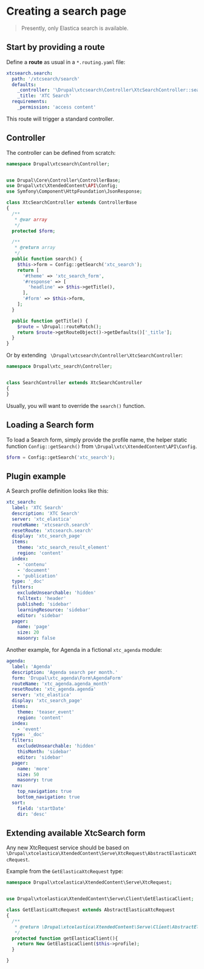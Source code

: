 # Creating a search page

> Presently, only Elastica search is available.

## Start by providing a route

Define a **route** as usual in a `*.routing.yaml` file: 

```yaml
xtcsearch.search:
  path: '/xtcsearch/search'
  defaults:
    _controller: '\Drupal\xtcsearch\Controller\XtcSearchController::search'
    _title: 'XTC Search'
  requirements:
    _permission: 'access content'
```

This route will trigger a standard controller.

## Controller

The controller can be defined from scratch: 

```php
namespace Drupal\xtcsearch\Controller;


use Drupal\Core\Controller\ControllerBase;
use Drupal\xtc\XtendedContent\API\Config;
use Symfony\Component\HttpFoundation\JsonResponse;

class XtcSearchController extends ControllerBase
{
  /**
   * @var array
   */
  protected $form;

  /**
   * @return array
   */
  public function search() {
    $this->form = Config::getSearch('xtc_search');
    return [
      '#theme' => 'xtc_search_form',
      '#response' => [
        'headline' => $this->getTitle(),
      ],
      '#form' => $this->form,
    ];
  }

  public function getTitle() {
    $route = \Drupal::routeMatch();
    return $route->getRouteObject()->getDefaults()['_title'];
  }
}
```

Or by extending ` \Drupal\xtcsearch\Controller\XtcSearchController`:

```php
namespace Drupal\xtc_search\Controller;


class SearchController extends XtcSearchController
{
}
```

Usually, you will want to override the `search()` function.

## Loading a Search form

To load a Search form, simply provide the profile name, the helper static function `Config::getSearch()` from `\Drupal\xtc\XtendedContent\API\Config`.

```php
$form = Config::getSearch('xtc_search');
```

## Plugin example

A Search profile definition looks like this:

```yaml
xtc_search:
  label: 'XTC Search'
  description: 'XTC Search'
  server: 'xtc_elastica'
  routeName: 'xtcsearch.search'
  resetRoute: 'xtcsearch.search'
  display: 'xtc_search_page'
  items:
    theme: 'xtc_search_result_element'
    region: 'content'
  index:
    - 'contenu'
    - 'document'
    - 'publication'
  type: '_doc'
  filters:
    excludeUnsearchable: 'hidden'
    fulltext: 'header'
    published: 'sidebar'
    learningResource: 'sidebar'
    editor: 'sidebar'
  pager:
    name: 'page'
    size: 20
    masonry: false
```

Another example, for Agenda in a fictional `xtc_agenda` module:

```yaml
agenda:
  label: 'Agenda'
  description: 'Agenda search per month.'
  form: 'Drupal\xtc_agenda\Form\AgendaForm'
  routeName: 'xtc_agenda.agenda_month'
  resetRoute: 'xtc_agenda.agenda'
  server: 'xtc_elastica'
  display: 'xtc_search_page'
  items:
    theme: 'teaser_event'
    region: 'content'
  index:
    - 'event'
  type: '_doc'
  filters:
    excludeUnsearchable: 'hidden'
    thisMonth: 'sidebar'
    editor: 'sidebar'
  pager:
    name: 'more'
    size: 50
    masonry: true
  nav:
    top_navigation: true
    bottom_navigation: true
  sort:
    field: 'startDate'
    dir: 'desc'
```

## Extending available XtcSearch form

Any new XtcRequest service should be based on `\Drupal\xtcelastica\XtendedContent\Serve\XtcRequest\AbstractElasticaXtcRequest`.

Example from the `GetElasticaXtcRequest` type:

```php
namespace Drupal\xtcelastica\XtendedContent\Serve\XtcRequest;


use Drupal\xtcelastica\XtendedContent\Serve\Client\GetElasticaClient;

class GetElasticaXtcRequest extends AbstractElasticaXtcRequest
{
  /**
   * @return \Drupal\xtcelastica\XtendedContent\Serve\Client\AbstractElasticaClient
   */
  protected function getElasticaClient(){
    return New GetElasticaClient($this->profile);
  }

}
```